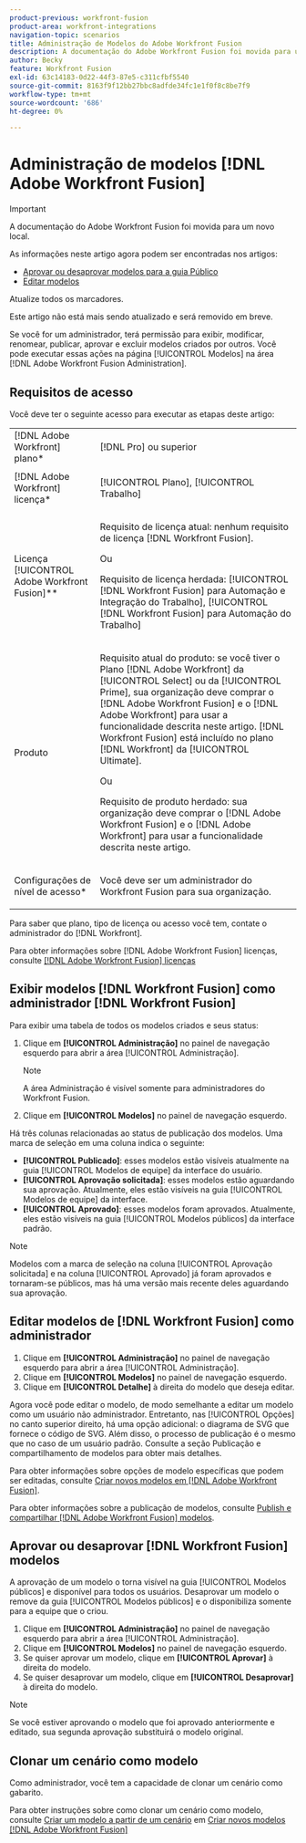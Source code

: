 ```yaml
---
product-previous: workfront-fusion
product-area: workfront-integrations
navigation-topic: scenarios
title: Administração de Modelos do Adobe Workfront Fusion
description: A documentação do Adobe Workfront Fusion foi movida para um novo local. Este artigo foi descontinuado, mas contém um link para o novo artigo que aborda essa funcionalidade.
author: Becky
feature: Workfront Fusion
exl-id: 63c14183-0d22-44f3-87e5-c311cfbf5540
source-git-commit: 8163f9f12bb27bbc8adfde34fc1e1f0f8c8be7f9
workflow-type: tm+mt
source-wordcount: '686'
ht-degree: 0%

---
```


# Administração de modelos [!DNL Adobe Workfront Fusion]

>[!IMPORTANT]
>
>A documentação do Adobe Workfront Fusion foi movida para um novo local.
>
>As informações neste artigo agora podem ser encontradas nos artigos:
>
>* [Aprovar ou desaprovar modelos para a guia Público](https://experienceleague.adobe.com/docs/workfront-fusion/using/set-up-and-manage-fusion/manage-templates-admin/approve-templates.html)
>* [Editar modelos](https://experienceleague.adobe.com/docs/workfront-fusion/using/set-up-and-manage-fusion/manage-templates-admin/edit-templates.html)
>
>Atualize todos os marcadores.
>
>Este artigo não está mais sendo atualizado e será removido em breve.

Se você for um administrador, terá permissão para exibir, modificar, renomear, publicar, aprovar e excluir modelos criados por outros. Você pode executar essas ações na página [!UICONTROL Modelos] na área [!DNL Adobe Workfront Fusion Administration].

## Requisitos de acesso

Você deve ter o seguinte acesso para executar as etapas deste artigo:

<table style="table-layout:auto"> 
 <col> 
 <col> 
 <tbody> 
  <tr> 
    <td role="rowheader">[!DNL Adobe Workfront] plano*</td> 
   <td> <p>[!DNL Pro] ou superior</p> </td> 
  </tr>
   <tr data-mc-conditions="QuicksilverOrClassic.Draft mode"> 
    <td role="rowheader">[!DNL Adobe Workfront] licença*</td> 
    <td> <p>[!UICONTROL Plano], [!UICONTROL Trabalho]</p> </td> 
   </tr>
  <tr> 
   <td role="rowheader">Licença [!UICONTROL Adobe Workfront Fusion]**</td> 
  <td>
   <p>Requisito de licença atual: nenhum requisito de licença [!DNL Workfront Fusion].</p>
   <p>Ou</p>
   <p>Requisito de licença herdada: [!UICONTROL [!DNL Workfront Fusion] para Automação e Integração do Trabalho], [!UICONTROL [!DNL Workfront Fusion] para Automação do Trabalho]</p>
   </td>  
  </tr> 
  <tr> 
   <td role="rowheader">Produto</td> 
   <td>
   <p>Requisito atual do produto: se você tiver o Plano [!DNL Adobe Workfront] da [!UICONTROL Select] ou da [!UICONTROL Prime], sua organização deve comprar o [!DNL Adobe Workfront Fusion] e o [!DNL Adobe Workfront] para usar a funcionalidade descrita neste artigo. [!DNL Workfront Fusion] está incluído no plano [!DNL Workfront] da [!UICONTROL Ultimate].</p>
   <p>Ou</p>
   <p>Requisito de produto herdado: sua organização deve comprar o [!DNL Adobe Workfront Fusion] e o [!DNL Adobe Workfront] para usar a funcionalidade descrita neste artigo.</p>
   </td> 
  </tr> 
  <tr data-mc-conditions=""> 
   <td role="rowheader">Configurações de nível de acesso*</td> 
   <td> <p>Você deve ser um administrador do Workfront Fusion para sua organização.</p> </td> 
  </tr> 
 </tbody> 
</table>

Para saber que plano, tipo de licença ou acesso você tem, contate o administrador do [!DNL Workfront].

Para obter informações sobre [!DNL Adobe Workfront Fusion] licenças, consulte [[!DNL Adobe Workfront Fusion] licenças](../../../workfront-fusion/get-started/license-automation-vs-integration.md)

## Exibir modelos [!DNL Workfront Fusion] como administrador [!DNL Workfront Fusion]

Para exibir uma tabela de todos os modelos criados e seus status:

1. Clique em **[!UICONTROL Administração]** no painel de navegação esquerdo para abrir a área [!UICONTROL Administração].

   >[!NOTE]
   >
   >A área Administração é visível somente para administradores do Workfront Fusion.

1. Clique em **[!UICONTROL Modelos]** no painel de navegação esquerdo.

Há três colunas relacionadas ao status de publicação dos modelos. Uma marca de seleção em uma coluna indica o seguinte:

* **[!UICONTROL Publicado]**: esses modelos estão visíveis atualmente na guia [!UICONTROL Modelos de equipe] da interface do usuário.
* **[!UICONTROL Aprovação solicitada]**: esses modelos estão aguardando sua aprovação. Atualmente, eles estão visíveis na guia [!UICONTROL Modelos de equipe] da interface.
* **[!UICONTROL Aprovado]**: esses modelos foram aprovados. Atualmente, eles estão visíveis na guia [!UICONTROL Modelos públicos] da interface padrão.

>[!NOTE]
>
>Modelos com a marca de seleção na coluna [!UICONTROL Aprovação solicitada] e na coluna [!UICONTROL Aprovado] já foram aprovados e tornaram-se públicos, mas há uma versão mais recente deles aguardando sua aprovação.

## Editar modelos de [!DNL Workfront Fusion] como administrador

1. Clique em **[!UICONTROL Administração]** no painel de navegação esquerdo para abrir a área [!UICONTROL Administração].
1. Clique em **[!UICONTROL Modelos]** no painel de navegação esquerdo.
1. Clique em **[!UICONTROL Detalhe]** à direita do modelo que deseja editar.

Agora você pode editar o modelo, de modo semelhante a editar um modelo como um usuário não administrador. Entretanto, nas [!UICONTROL Opções] no canto superior direito, há uma opção adicional: o diagrama de SVG que fornece o código de SVG. Além disso, o processo de publicação é o mesmo que no caso de um usuário padrão. Consulte a seção Publicação e compartilhamento de modelos para obter mais detalhes.

Para obter informações sobre opções de modelo específicas que podem ser editadas, consulte [Criar novos modelos em [!DNL Adobe Workfront Fusion]](../../../workfront-fusion/scenarios/templates/create-new-fusion-templates.md).

Para obter informações sobre a publicação de modelos, consulte [Publish e compartilhar [!DNL Adobe Workfront Fusion] modelos](../../../workfront-fusion/scenarios/templates/publish-and-share-fusion-templates.md).

## Aprovar ou desaprovar [!DNL Workfront Fusion] modelos

A aprovação de um modelo o torna visível na guia [!UICONTROL Modelos públicos] e disponível para todos os usuários. Desaprovar um modelo o remove da guia [!UICONTROL Modelos públicos] e o disponibiliza somente para a equipe que o criou.

1. Clique em **[!UICONTROL Administração]** no painel de navegação esquerdo para abrir a área [!UICONTROL Administração].
1. Clique em **[!UICONTROL Modelos]** no painel de navegação esquerdo.
1. Se quiser aprovar um modelo, clique em **[!UICONTROL Aprovar]** à direita do modelo.
1. Se quiser desaprovar um modelo, clique em **[!UICONTROL Desaprovar]** à direita do modelo.

>[!NOTE]
>
>Se você estiver aprovando o modelo que foi aprovado anteriormente e editado, sua segunda aprovação substituirá o modelo original.

## Clonar um cenário como modelo

Como administrador, você tem a capacidade de clonar um cenário como gabarito.

Para obter instruções sobre como clonar um cenário como modelo, consulte [Criar um modelo a partir de um cenário](../../../workfront-fusion/scenarios/templates/create-new-fusion-templates.md#create-a-template-from-a-scenario) em [Criar novos modelos [!DNL Adobe Workfront Fusion]](../../../workfront-fusion/scenarios/templates/create-new-fusion-templates.md)
